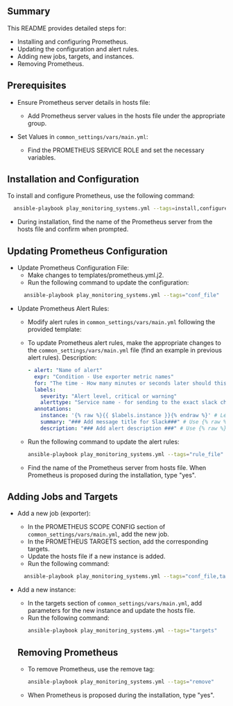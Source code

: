 ## Summary
This README provides detailed steps for:
  - Installing and configuring Prometheus.
  - Updating the configuration and alert rules.
  - Adding new jobs, targets, and instances.
  - Removing Prometheus.

## Prerequisites
- Ensure Prometheus server details in hosts file:
  - Add Prometheus server values in the hosts file under the appropriate group.

- Set Values in `common_settings/vars/main.yml`:
  - Find the PROMETHEUS SERVICE ROLE and set the necessary variables.

## Installation and Configuration
To install and configure Prometheus, use the following command:
```sh
  ansible-playbook play_monitoring_systems.yml --tags=install,configure
```
- During installation, find the name of the Prometheus server from the hosts file and confirm when prompted.

## Updating Prometheus Configuration
- Update Prometheus Configuration File:
  - Make changes to templates/prometheus.yml.j2.
  - Run the following command to update the configuration:  
  ```sh
    ansible-playbook play_monitoring_systems.yml --tags="conf_file"
  ```
- Update Prometheus Alert Rules:
  - Modify alert rules in `common_settings/vars/main.yml` following the provided template:
  - To update Prometheus alert rules, make the appropriate changes to the `common_settings/vars/main.yml` file (find an example in previous alert rules).
Description:

    ```yaml
    - alert: "Name of alert"
      expr: "Condition - Use exporter metric names"
      for: "The time - How many minutes or seconds later should this alert be sent after it becomes relevant"
      labels:
        severity: "Alert level, critical or warning"
        alerttype: "Service name - for sending to the exact slack channel. Find alertmanager configuration file"
      annotations: 
        instance: '{% raw %}{{ $labels.instance }}{% endraw %}' # Leave unchanged
        summary: "### Add message title for Slack###" # Use {% raw %}...{% endraw %} for variables
        description: "### Add alert description ###" # Use {% raw %}...{% endraw %} for variables  
    ```

  - Run the following command to update the alert rules:
    ```sh
    ansible-playbook play_monitoring_systems.yml --tags="rule_file"
    ```
  - Find the name of the Prometheus server from hosts file.
When Prometheus is proposed during the installation, type "yes".

## Adding Jobs and Targets
- Add a new job (exporter):
  - In the PROMETHEUS SCOPE CONFIG section of `common_settings/vars/main.yml`, add the new job.
  - In the PROMETHEUS TARGETS section, add the corresponding targets.
  - Update the hosts file if a new instance is added.
  - Run the following command:
  ```sh
    ansible-playbook play_monitoring_systems.yml --tags="conf_file,targets"
     ```
- Add a new instance:
  - In the targets section of `common_settings/vars/main.yml`, add parameters for the new instance and update the hosts file.
  - Run the following command:
    ```sh
    ansible-playbook play_monitoring_systems.yml --tags="targets"
    ```
  
  ## Removing Prometheus
  - To remove Prometheus, use the remove tag:
    ```sh
    ansible-playbook play_monitoring_systems.yml --tags="remove"
    ```
  - When Prometheus is proposed during the installation, type "yes".